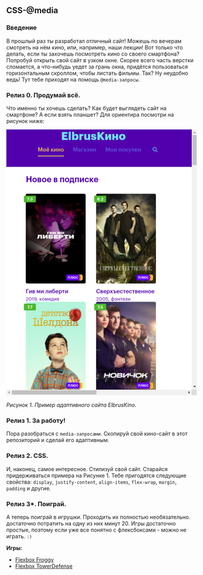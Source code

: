 ## CSS-@media

### Введение

В прошлый раз ты разработал отличный сайт! Можешь по вечерам смотреть на нём кино, или, например, наши лекции! Вот только что делать, если ты захочешь посмотреть кино со своего смартфона? Попробуй открыть свой сайт в узком окне. Скорее всего часть верстки сломается, а что-нибудь уедет за грань окна, придётся пользоваться горизонтальным скроллом, чтобы листать фильмы. Так? Ну неудобно ведь! Тут тебе приходят на помощь `@media-запросы`.

### Релиз 0. Продумай всё.

Что именно ты хочешь сделать? Как будет выглядеть сайт на смартфоне? А если взять планшет? Для ориентира посмотри на рисунок ниже:

![screenshot](readme-assets/ElbrusKino-adaptive.png)

_Рисунок 1. Пример адаптивного сайта ElbrusKino._

### Релиз 1. За работу!

Пора разобраться с `media-запросами`. Скопируй свой кино-сайт в этот репозиторий и сделай его адаптивным.

### Релиз 2. CSS.

И, наконец, самое интересное. Стилизуй свой сайт. Старайся придерживаться примера на Рисунке 1. Тебе пригодятся следующие свойства: `display`, `justify-content`, `align-items`, `flex-wrap`, `margin`, `padding` и другие.

### Релиз 3\*. Поиграй.

А теперь поиграй в игрушки. Проходить их полностью необязательно. достаточно потратить на одну из них минут 20. Игры достаточно простые, поэтому если уже все понятно с флексбоксами - можно не играть. `:)`

**Игры:**

- [Flexbox Froggy](https://flexboxfroggy.com/#ru)
- [Flexbox TowerDefense](http://www.flexboxdefense.com/)
